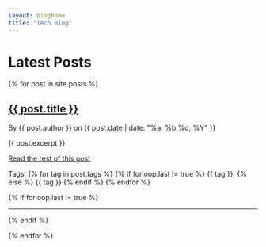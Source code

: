 ```yaml
---
layout: bloghome
title: "Tech Blog"
---
```


# Latest Posts

{% for post in site.posts %}

<h2 class="posttitle"><a href="{{ post.url }}">{{ post.title }}</a></h2>
By {{ post.author }} on {{ post.date | date: "%a, %b %d, %Y" }}

{{ post.excerpt }}

<div class="blogfooter">
<p class="readmore"><a href="{{ post.url }}">Read the rest of this post</a></p>
</div>

<p> Tags: {% for tag in post.tags %}
{% if forloop.last != true %}
{{ tag }},
{% else %}
{{ tag }}
{% endif %}
{% endfor %}
</p>

{% if forloop.last != true %}
<hr />
{% endif %}

{% endfor %}
